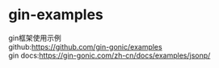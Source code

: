 # gin-examples
gin框架使用示例  
github:https://github.com/gin-gonic/examples  
gin docs:https://gin-gonic.com/zh-cn/docs/examples/jsonp/
